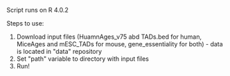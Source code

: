 Script runs on R 4.0.2

Steps to use:
1) Download input files (HuamnAges_v75 abd TADs.bed for human, MiceAges and mESC_TADs for mouse, gene_essentiality for both) - data is located in "data" repository 
2) Set "path" variable to directory with input files
3) Run!

